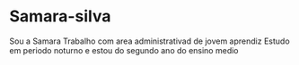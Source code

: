 # Samara-silva
Sou a Samara
Trabalho com area administrativad de jovem aprendiz 
Estudo em periodo noturno e estou do segundo ano do ensino medio 
